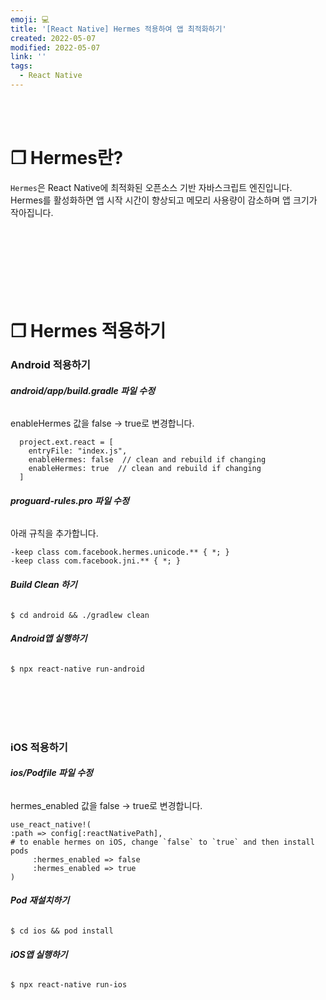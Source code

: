 ```yaml
---
emoji: 💻
title: '[React Native] Hermes 적용하여 앱 최적화하기'
created: 2022-05-07
modified: 2022-05-07
link: ''
tags:
  - React Native
---
```

<br></br>



# **❐ Hermes란?**
`Hermes`은 React Native에 최적화된 오픈소스 기반 자바스크립트 엔진입니다.  
Hermes를 활성화하면 앱 시작 시간이 향상되고 메모리 사용량이 감소하며 앱 크기가 작아집니다.
<br></br><br></br><br></br><br></br>





# **❐ Hermes 적용하기**
### **Android 적용하기**
###### **android/app/build.gradle 파일 수정**
enableHermes 값을 false -> true로 변경합니다.
```undefined removeLine={3} addLine={4}
  project.ext.react = [
    entryFile: "index.js",
    enableHermes: false  // clean and rebuild if changing
    enableHermes: true  // clean and rebuild if changing
  ]
```

###### **proguard-rules.pro 파일 수정**
아래 규칙을 추가합니다.
```undefined addLine={1,2}
-keep class com.facebook.hermes.unicode.** { *; }
-keep class com.facebook.jni.** { *; }
```

###### **Build Clean 하기**
```
$ cd android && ./gradlew clean
```

###### **Android앱 실행하기**
```
$ npx react-native run-android
```
<br></br><br></br>



### **iOS 적용하기**
###### **ios/Podfile 파일 수정**
hermes_enabled 값을 false -> true로 변경합니다.
```undefined removeLine={4} addLine={5}
use_react_native!(
:path => config[:reactNativePath],
# to enable hermes on iOS, change `false` to `true` and then install pods
     :hermes_enabled => false
     :hermes_enabled => true
)
```

###### **Pod 재설치하기**
```
$ cd ios && pod install
```

###### **iOS앱 실행하기**
```
$ npx react-native run-ios
```
<br></br><br></br>
